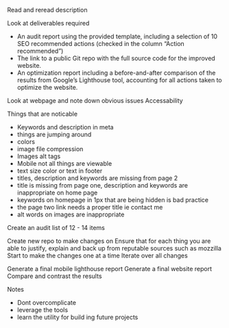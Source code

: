 Read and reread description

Look at deliverables required
* An audit report using the provided template, including a selection of 10 SEO recommended actions (checked in the column “Action recommended”)
* The link to a public Git repo with the full source code for the improved website.
* An optimization report including a before-and-after comparison of the results from Google’s Lighthouse tool, accounting for all actions taken to optimize the website.
<!-- Create spreadsheet -->
<!-- Create netlify link -->
Look at webpage and note down obvious issues
Accessability
<!-- SEO -->

Things that are noticable
* Keywords and description in meta
* things are jumping around
* colors
* image file compression
* Images alt tags
* Mobile not all things are viewable
* text size
color or text in footer
* titles, description and keywords are missing from page 2
* title is missing from page one, description and keywords are inappropriate on home page
* keywords on homepage in 1px that are being hidden is bad practice
* the page two link needs a proper title ie contact me
* alt words on images are inappropriate

<!-- lighthouse mobile report -->
<!-- lighthouse desktop report -->
Create an audit list of 12 - 14 items

Create new repo to make changes on
Ensure that for each thing you are able to justify, explain and back up from reputable sources such as mozzilla
Start to make the changes one at a time
Iterate over all changes

Generate a final mobile lighthouse report
Generate a final website report
Compare and contrast the results

Notes
* Dont overcomplicate
* leverage the tools
* learn the utility for build ing future projects





